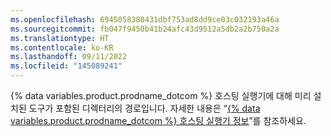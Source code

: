 ```yaml
---
ms.openlocfilehash: 6945058380431dbf753ad8dd9ce03c032193a46a
ms.sourcegitcommit: fb047f9450b41b24afc43d9512a5db2a2b750a2a
ms.translationtype: HT
ms.contentlocale: ko-KR
ms.lasthandoff: 09/11/2022
ms.locfileid: "145089241"
---
```

{% data variables.product.prodname_dotcom %} 호스팅 실행기에 대해 미리 설치된 도구가 포함된 디렉터리의 경로입니다. 자세한 내용은 “[{% data variables.product.prodname_dotcom %} 호스팅 실행기 정보](/actions/reference/specifications-for-github-hosted-runners/#supported-software)”를 참조하세요.
